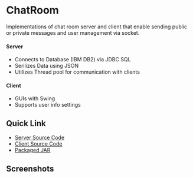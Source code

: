 # ChatRoom
Implementations of chat room server and client that enable sending public or private messages and user management via socket.
#### Server
- Connects to Database (IBM DB2) via JDBC SQL
- Serilizes Data using JSON
- Utilizes Thread pool for communication with clients
#### Client
- GUIs with Swing
- Supports user info settings
## Quick Link
- [Server Source Code](/ChatRoom-Server/src/my/chatroom/server)
- [Client Source Code](/ChatRoom-Client/src/my/chatroom/client)
- [Packaged JAR]()
## Screenshots
